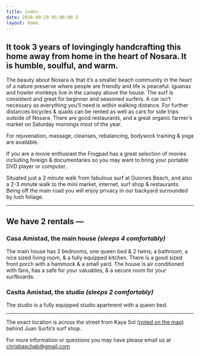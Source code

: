 ```yaml
---
title: index
date: 2016-09-20 05:06:00 Z
layout: home
---
```


## It took 3 years of lovingingly handcrafting this home away from home in the heart of Nosara. It is humble, soulful, and warm.

The beauty about Nosara is that it’s a smaller beach community in the heart of a nature preserve where people are friendly and life is peaceful. Iguanas and howler monkeys live in the canopy above the house. The surf is consistent and great for beginner and seasoned surfers. A car isn’t necessary as everything you’ll need is within walking distance. For further distances bicycles & quads can be rented as well as cars for side trips outside of Nosara. There are good restaurants, and a great organic farmer’s market on Saturday mornings most of the year.

For rejuvenation, massage, cleanses, rebalancing, bodywork training & yoga are available.

If you are a movie enthusiast the Frogpad has a great selection of movies including foreign & documentaries so you may want to bring your portable DVD player or computer.

Situated just a 3 minute walk from fabulous surf at Guiones Beach, and also a 2-3 minute walk to the mini market, internet, surf shop & restaurants. Being off the main road you will enjoy privacy in our backyard surrounded by lush foliage.

---

## We have 2 rentals —

### Casa Amistad, the main house *(sleeps 4 comfortably)*

The main house has 2 bedrooms, one queen bed & 2 twins; a bathroom, a nice sized living room, & a fully equipped kitchen. There is a good sized front porch with a hammock & a small yard. The house is air conditioned with fans, has a safe for your valuables, & a secure room for your surfboards.

### Casita Amistad, the studio *(sleeps 2 comfortably)*

The studio is a fully equipped studio apartment with a queen bed.

---

The exact location is across the street from Kaya Sol (<a href="https://www.google.com/maps/place/Kaya+Sol+Surf+Hotel/@9.9489704,-85.6718352,17z/data=!4m5!3m4!1s0x0:0xde72ffbb972a0538!8m2!3d9.9486673!4d-85.6702153?hl=en" target="_blank">noted on the map</a>) behind Juan Surfo’s surf shop.

For more information or questions you may have please email us at [chrisbaschab@gmail.com](mailto:chrisbaschab@gmail.com)

